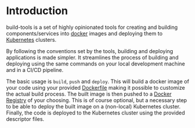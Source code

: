 # Introduction

build-tools is a set of highly opinionated tools for creating and building
components/services into [docker](https://www.docker.com/) images and deploying
them to [Kubernetes](https://kubernetes.io/) clusters.

By following the conventions set by the tools,
building and deploying applications is made simpler.
It streamlines the process of building and deploying using the same commands
on your local development machine and in a CI/CD pipeline.

The basic usage is `build`, `push` and `deploy`.
This will build a docker image of your code using your provided
[Dockerfile](https://docs.docker.com/engine/reference/builder/) making it possible
to customize the actual build process.
The built image is then pushed to a [Docker Registry](https://docs.docker.com/registry/)
of your choosing. This is of course optional, but a necessary step to be able to deploy the
built image on a (non-local) Kubernetes cluster.
Finally, the code is deployed to the Kubernetes cluster using the provided descriptor files.


<script id="asciicast-387073" src="https://asciinema.org/a/387073.js" async></script>
